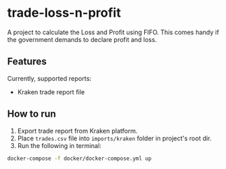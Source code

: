 # trade-loss-n-profit
A project to calculate the Loss and Profit using FIFO.
This comes handy if the government demands to declare profit and loss.

## Features
Currently, supported reports:
* Kraken trade report file

## How to run
1. Export trade report from Kraken platform.
2. Place `trades.csv` file into `imports/kraken` folder in project's root dir.
3. Run the following in terminal:
```bash
docker-compose -f docker/docker-compose.yml up
```
